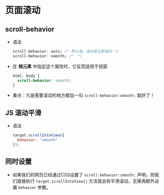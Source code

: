 # 页面滚动

## scroll-behavior

*   语法

    ```css
    scroll-behavior: auto; /* 默认值。滚动框立即滚动 */
    scroll-behavior: smooth; /*  */
    ```

*   在 **根元素** 中指定这个属性时，它反而适用于视窗

    ```css
    html, body {
      scroll-behavior: smooth; 
    }
    ```

*   重点：凡是需要滚动的地方都加一句 `scroll-behavior:smooth;` 就好了！

## JS 滚动平滑

*   语法

    ```javascript
    target.scrollIntoView({
      behavior: "smooth"
    });
    ```

## 同时设置

*   如果我们的网页已经通过CSS设置了 `scroll-behavior:smooth;` 声明，则我们直接执行 `target.scrollIntoView()` 方法就会有平滑滚动，无需再额外设置 `behavior` 参数。
